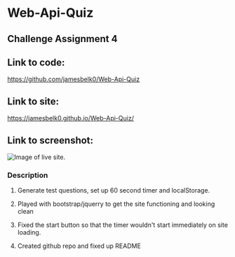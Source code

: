 # Web-Api-Quiz
## Challenge Assignment 4

## Link to code:
https://github.com/jamesbelk0/Web-Api-Quiz

## Link to site: 
https://jamesbelk0.github.io/Web-Api-Quiz/

## Link to screenshot:
![Image of live site.](/assets/images/Image-of-live-site.png "Image of live site.")

### Description

1. Generate test questions, set up 60 second timer and localStorage.

2. Played with bootstrap/jquerry to get the site functioning and looking clean

3. Fixed the start button so that the timer wouldn't start immediately on site loading.

4. Created github repo and fixed up README 